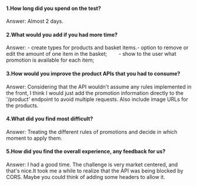 #### 1.How long did you spend on the test?
Answer: Almost 2 days.
  
#### 2.What would you add if you had more time?
Answer: - create types for products and basket items.- option to remove or edit the amount of one item in the basket;        - show to the user what promotion is available for each item; 

#### 3.How would you improve the product APIs that you had to consume?
Answer: Considering that the API wouldn't assume any rules implemented in the front, I think I would just add the promotion information directly to the '/product' endpoint to avoid multiple requests. Also include image URLs for the products.

#### 4.What did you find most difficult?
Answer: Treating the different rules of promotions and decide in which moment to apply them.
  
#### 5.How did you find the overall experience, any feedback for us?
Answer: I had a good time. The challenge is very market centered, and that's nice.It took me a while to realize that the API was being blocked by CORS. Maybe you could think of adding some headers to allow it.
